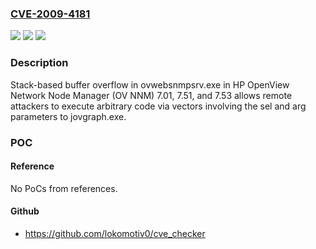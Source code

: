 ### [CVE-2009-4181](https://cve.mitre.org/cgi-bin/cvename.cgi?name=CVE-2009-4181)
![](https://img.shields.io/static/v1?label=Product&message=n%2Fa&color=blue)
![](https://img.shields.io/static/v1?label=Version&message=n%2Fa&color=blue)
![](https://img.shields.io/static/v1?label=Vulnerability&message=n%2Fa&color=brighgreen)

### Description

Stack-based buffer overflow in ovwebsnmpsrv.exe in HP OpenView Network Node Manager (OV NNM) 7.01, 7.51, and 7.53 allows remote attackers to execute arbitrary code via vectors involving the sel and arg parameters to jovgraph.exe.

### POC

#### Reference
No PoCs from references.

#### Github
- https://github.com/lokomotiv0/cve_checker

